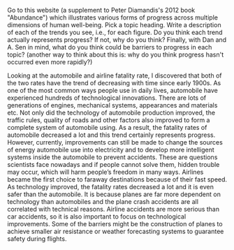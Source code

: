 Go to this website (a supplement to Peter Diamandis's 2012 book "Abundance") which illustrates various forms of progress across multiple dimensions of human well-being. Pick a topic heading. Write a description of each of the trends you see, i.e., for each figure. Do you think each trend actually represents progress? If not, why do you think? Finally, with Dan and A. Sen in mind, what do you think could be barriers to progress in each topic? (another way to think about this is: why do you think progress hasn't occurred even more rapidly?) 


Looking at the automobile and airline fatality rate, I discovered that both of the two rates have the trend of decreasing with time since early 1900s.
As one of the most common ways people use in daily lives, automobile have experienced hundreds of technological innovations. There are lots of generations of engines, mechanical systems, appearances and materials etc. Not only did the technology of automobile production improved, the traffic rules, quality of roads and other factors also improved to form a complete system of automobile using. As a result, the fatality rates of automobile decreased a lot and this trend certainly represents progress. However, currently, improvements can still be made to change the sources of energy automobile use into electricity and to develop more intelligent systems inside the automobile to prevent accidents. These are questions scientists face nowadays and if people cannot solve them, hidden trouble may occur, which will harm people’s freedom in many ways.
Airlines became the first choice to faraway destinations because of their fast speed. As technology improved, the fatality rates decreased a lot and it is even safer than the automobile. It is because planes are far more dependent on technology than automobiles and the plane crash accidents are all correlated with technical reasons. Airline accidents are more serious than car accidents, so it is also important to focus on technological improvements. Some of the barriers might be the construction of planes to achieve smaller air resistance or weather forecasting systems to guarantee safety during flights.
